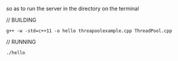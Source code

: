
so as to run the server in the directory on the terminal 


// BUILDING
 ```
g++ -w -std=c++11 -o hello threapoolexample.cpp ThreadPool.cpp 

```

// RUNNING

 ```
 ./hello
```
